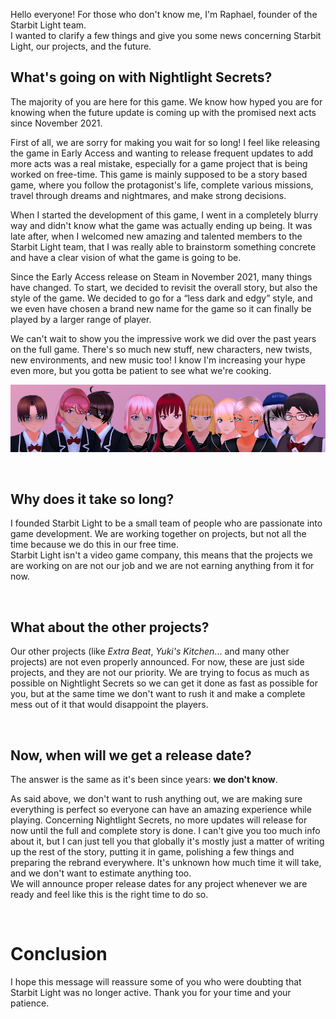 Hello everyone! For those who don't know me, I'm Raphael, founder of the Starbit Light team.\
I wanted to clarify a few things and give you some news concerning Starbit Light, our projects, and the future.


## What's going on with Nightlight Secrets?

The majority of you are here for this game. We know how hyped you are for knowing when the future update is coming up with the promised next acts since November 2021.

First of all, we are sorry for making you wait for so long! I feel like releasing the game in Early Access and wanting to release frequent updates to add more acts was a real mistake, especially for a game project that is being worked on free-time. This game is mainly supposed to be a story based game, where you follow the protagonist's life, complete various missions, travel through dreams and nightmares, and make strong decisions.

When I started the development of this game, I went in a completely blurry way and didn't know what the game was actually ending up being. It was late after, when I welcomed new amazing and talented members to the Starbit Light team, that I was really able to brainstorm something concrete and have a clear vision of what the game is going to be.

Since the Early Access release on Steam in November 2021, many things have changed. To start, we decided to revisit the overall story, but also the style of the game. We decided to go for a “less dark and edgy” style, and we even have chosen a brand new name for the game so it can finally be played by a larger range of player.

We can't wait to show you the impressive work we did over the past years on the full game. There's so much new stuff, new characters, new twists, new environments, and new music too! I know I'm increasing your hype even more, but you gotta be patient to see what we're cooking.

![Nightlight Secrets characters banner](about-nightlight-secrets-progress-img/nls-characters.jpg)

<br>

## Why does it take so long?

I founded Starbit Light to be a small team of people who are passionate into game development. We are working together on projects, but not all the time because we do this in our free time.\
Starbit Light isn't a video game company, this means that the projects we are working on are not our job and we are not earning anything from it for now.

<br>

## What about the other projects?

Our other projects (like *Extra Beat*, *Yuki's Kitchen*... and many other projects) are not even properly announced. For now, these are just side projects, and they are not our priority. We are trying to focus as much as possible on Nightlight Secrets so we can get it done as fast as possible for you, but at the same time we don't want to rush it and make a complete mess out of it that would disappoint the players.

<br>

## Now, when will we get a release date?

The answer is the same as it's been since years: **we don't know**.

As said above, we don't want to rush anything out, we are making sure everything is perfect so everyone can have an amazing experience while playing. Concerning Nightlight Secrets, no more updates will release for now until the full and complete story is done. I can't give you too much info about it, but I can just tell you that globally it's mostly just a matter of writing up the rest of the story, putting it in game, polishing a few things and preparing the rebrand everywhere. It's unknown how much time it will take, and we don't want to estimate anything too.\
We will announce proper release dates for any project whenever we are ready and feel like this is the right time to do so.

<br>

# Conclusion

I hope this message will reassure some of you who were doubting that Starbit Light was no longer active. Thank you for your time and your patience.
